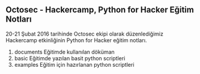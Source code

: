 ## Octosec - Hackercamp, Python for Hacker Eğitim Notları

20-21 Şubat 2016 tarihinde Octosec ekipi olarak düzenlediğimiz Hackercamp etkinliğinin Python for Hacker eğitim notları.

1. documents
    Eğitimde kullanılan döküman
2. basic
    Eğitimde yazılan basit python scriptleri
3. examples
    Eğitim için hazırlanan python scriptleri
   